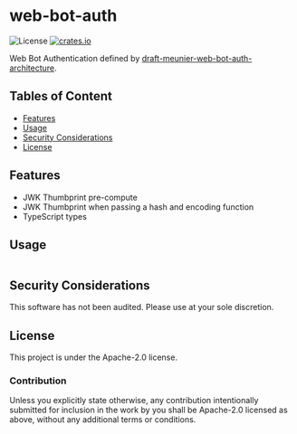 # web-bot-auth

![License](https://img.shields.io/npm/l/web-bot-auth.svg)
[![crates.io](https://img.shields.io/npm/v/web-bot-auth.svg)][npm]

[npm]: https://www.npmjs.com/package/web-bot-auth

Web Bot Authentication defined by [draft-meunier-web-bot-auth-architecture](https://thibmeu.github.io/http-message-signatures-directory/draft-meunier-web-bot-auth-architecture.html).

## Tables of Content

- [Features](#features)
- [Usage](#usage)
- [Security Considerations](#security-considerations)
- [License](#license)

## Features

- JWK Thumbprint pre-compute
- JWK Thumbprint when passing a hash and encoding function
- TypeScript types

## Usage

```typescript

```

## Security Considerations

This software has not been audited. Please use at your sole discretion.

## License

This project is under the Apache-2.0 license.

### Contribution

Unless you explicitly state otherwise, any contribution intentionally submitted for inclusion in the work by you shall be Apache-2.0 licensed as above, without any additional terms or conditions.
